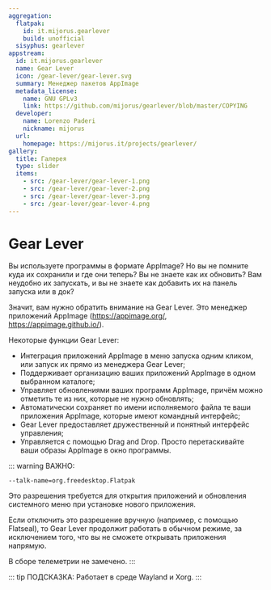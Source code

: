 ```yaml
---
aggregation:
  flatpak:
    id: it.mijorus.gearlever
    build: unofficial
  sisyphus: gearlever
appstream:
  id: it.mijorus.gearlever
  name: Gear Lever
  icon: /gear-lever/gear-lever.svg
  summary: Менеджер пакетов AppImage
  metadata_license:
    name: GNU GPLv3
    link: https://github.com/mijorus/gearlever/blob/master/COPYING
  developer:
    name: Lorenzo Paderi
    nickname: mijorus
  url:
    homepage: https://mijorus.it/projects/gearlever/
gallery:
  title: Галерея
  type: slider
  items:
    - src: /gear-lever/gear-lever-1.png
    - src: /gear-lever/gear-lever-2.png
    - src: /gear-lever/gear-lever-3.png
    - src: /gear-lever/gear-lever-4.png
---
```


# Gear Lever

Вы используете программы в формате AppImage? Но вы не помните куда их сохранили и где они теперь? Вы не знаете как их обновить? Вам неудобно их запускать, и вы не знаете как добавить их на панель запуска или в док?

Значит, вам нужно обратить внимание на Gear Lever. Это менеджер приложений AppImage (https://appimage.org/, https://appimage.github.io/).

Некоторые функции Gear Lever:

- Интеграция приложений AppImage в меню запуска одним кликом, или запуск их прямо из менеджера Gear Lever;
- Поддерживает организацию ваших приложений AppImage в одном выбранном каталоге;
- Управляет обновлениями ваших программ AppImage, причём можно отметить те из них, которые не нужно обновлять;
- Автоматически сохраняет по имени исполняемого файла те ваши приложения AppImage, которые имеют командный интерфейс;
- Gear Lever предоставляет дружественный и понятный интерфейс управления;
- Управляется с помощью Drag and Drop. Просто перетаскивайте ваши образы AppImage в окно программы.

<AGWGallery />

<!--@include: @ru/apps/.parts/install/content-repo.md-->
<!--@include: @ru/apps/.parts/install/content-flatpak.md-->

::: warning ВАЖНО:

`--talk-name=org.freedesktop.Flatpak`

Это разрешения требуется для открытия приложений и обновления системного меню при установке нового приложения.

Если отключить это разрешение вручную (например, с помощью Flatseal), то Gear Lever продолжит работать в обычном режиме, за исключением того, что вы не сможете открывать приложения напрямую.

В сборе телеметрии не замечено.
:::

::: tip ПОДСКАЗКА:
Работает в среде Wayland и Xorg.
:::
